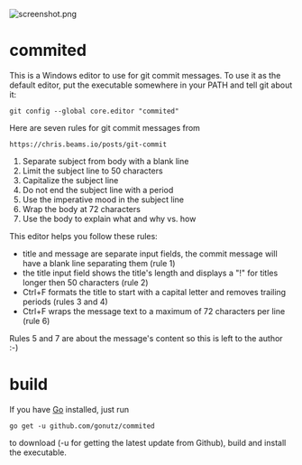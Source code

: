 ![screenshot.png](https://raw.githubusercontent.com/gonutz/commited/master/screenshot.png)

# commited

This is a Windows editor to use for git commit messages. To use it as the
default editor, put the executable somewhere in your PATH and tell git about it:

	git config --global core.editor "commited"

Here are seven rules for git commit messages from

	https://chris.beams.io/posts/git-commit

1. Separate subject from body with a blank line
2. Limit the subject line to 50 characters
3. Capitalize the subject line
4. Do not end the subject line with a period
5. Use the imperative mood in the subject line
6. Wrap the body at 72 characters
7. Use the body to explain what and why vs. how

This editor helps you follow these rules:

- title and message are separate input fields, the commit message will have a
  blank line separating them (rule 1)
- the title input field shows the title's length and displays a "!" for titles
  longer then 50 characters (rule 2)
- Ctrl+F formats the title to start with a capital letter and removes trailing
  periods (rules 3 and 4)
- Ctrl+F wraps the message text to a maximum of 72 characters per line (rule 6)

Rules 5 and 7 are about the message's content so this is left to the author :-)

# build

If you have [Go](https://golang.org/) installed, just run

	go get -u github.com/gonutz/commited

to download (-u for getting the latest update from Github), build and install
the executable.